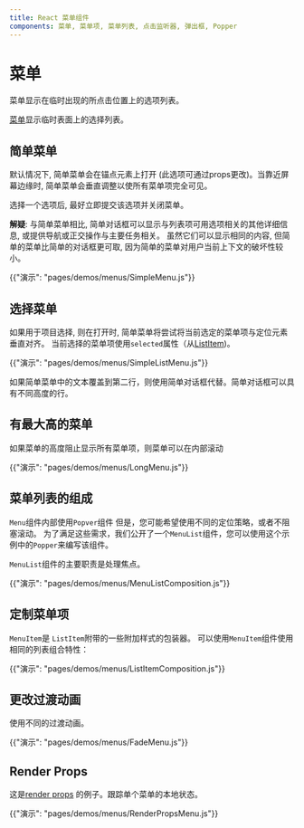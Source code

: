 ```yaml
---
title: React 菜单组件
components: 菜单, 菜单项, 菜单列表, 点击监听器, 弹出框, Popper
---
```

# 菜单

<p class="description">菜单显示在临时出现的所点击位置上的选项列表。</p>

[菜单](https://material.io/design/components/menus.html)显示临时表面上的选择列表。

## 简单菜单

默认情况下, 简单菜单会在锚点元素上打开 (此选项可通过props更改)。当靠近屏幕边缘时, 简单菜单会垂直调整以使所有菜单项完全可见。

选择一个选项后, 最好立即提交该选项并关闭菜单。

**解疑**: 与简单菜单相比, 简单对话框可以显示与列表项可用选项相关的其他详细信息, 或提供导航或正交操作与主要任务相关。 虽然它们可以显示相同的内容, 但简单的菜单比简单的对话框更可取, 因为简单的菜单对用户当前上下文的破坏性较小。

{{"演示": "pages/demos/menus/SimpleMenu.js"}}

## 选择菜单

如果用于项目选择, 则在打开时, 简单菜单将尝试将当前选定的菜单项与定位元素垂直对齐。 当前选择的菜单项使用` selected `属性（从[ListItem](/api/list-item/))。

{{"演示": "pages/demos/menus/SimpleListMenu.js"}}

如果简单菜单中的文本覆盖到第二行，则使用简单对话框代替。简单对话框可以具有不同高度的行。

## 有最大高的菜单

如果菜单的高度阻止显示所有菜单项，则菜单可以在内部滚动

{{"演示": "pages/demos/menus/LongMenu.js"}}

## 菜单列表的组成

`Menu`组件内部使用`Popver`组件 但是，您可能希望使用不同的定位策略，或者不阻塞滚动。 为了满足这些需求，我们公开了一个`MenuList`组件，您可以使用这个示例中的`Popper`来编写该组件。

`MenuList`组件的主要职责是处理焦点。

{{"演示": "pages/demos/menus/MenuListComposition.js"}}

## 定制菜单项

`MenuItem`是 `ListItem`附带的一些附加样式的包装器。 可以使用`MenuItem`组件使用相同的列表组合特性：

{{"演示": "pages/demos/menus/ListItemComposition.js"}}

## 更改过渡动画

使用不同的过渡动画。

{{"演示": "pages/demos/menus/FadeMenu.js"}}

## Render Props

这是[render props](https://reactjs.org/docs/render-props.html) 的例子。跟踪单个菜单的本地状态。

{{"演示": "pages/demos/menus/RenderPropsMenu.js"}}